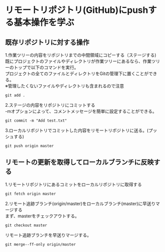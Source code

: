 # リモートリポジトリ(GitHub)にpushする基本操作を学ぶ

## 既存リポジトリに対する操作
1.作業ツリーの内容をリポジトリまでの中間領域にコピーする（ステージする)
既にプロジェクトのファイルやディレクトリが作業ツリーにあるなら、作業ツリーのトップで以下のコマンドを実行。<br>
プロジェクトの全てのファイルとディレクトリをGitの管理下に置くことができる。<br>
※管理したくないファイルやディレクトリも含まれるので注意
```
git add .
```
2.ステージの内容をリポジトリにコミットする<br>
-mオプションによって、コメントメッセージを簡単に設定することができる。<br>
```
git commit -m "Add test.txt"
```
3.ローカルリポジトリでコミットした内容をリモートリポジトリに送る。(プッシュする)<br>
```
git push origin master
```
## リモートの更新を取得してローカルブランチに反映する
1.リモートリポジトリにあるコミットをローカルリポジトリに取得する<br>
```
git fetch origin master
```
2.リモート追跡ブランチ(origin/master)をローカルブランチ(master)に早送りマージする<br>
まず、masterをチェックアウトする。<br>
```
git checkout master
```
リモート追跡ブランチを早送りマージする。<br>
```
git merge--ff-only origin/master
```
